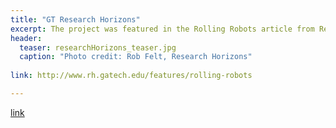 ```yaml
---
title: "GT Research Horizons"
excerpt: The project was featured in the Rolling Robots article from Research Horizons, Issue 1 2016.
header:
  teaser: researchHorizons_teaser.jpg
  caption: "Photo credit: Rob Felt, Research Horizons"
  
link: http://www.rh.gatech.edu/features/rolling-robots

---
```


[link](#)
